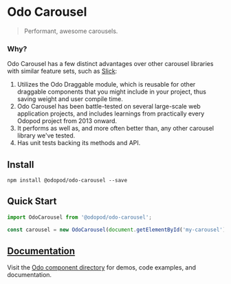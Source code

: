 # Odo Carousel

> Performant, awesome carousels.

### Why?

Odo Carousel has a few distinct advantages over other carousel libraries with similar feature sets, such as [Slick](http://kenwheeler.github.io/slick/):

1. Utilizes the Odo Draggable module, which is reusable for other draggable components that you might include in your project, thus saving weight and user compile time.
2. Odo Carousel has been battle-tested on several large-scale web application projects, and includes learnings from practically every Odopod project from 2013 onward.
3. It performs as well as, and more often better than, any other carousel library we've tested.
4. Has unit tests backing its methods and API.

## Install

```shell
npm install @odopod/odo-carousel --save
```

## Quick Start

```js
import OdoCarousel from '@odopod/odo-carousel';

const carousel = new OdoCarousel(document.getElementById('my-carousel'));
```

## [Documentation][permalink]

Visit the [Odo component directory][permalink] for demos, code examples, and documentation.

[permalink]: http://code.odopod.com/odo-carousel/
